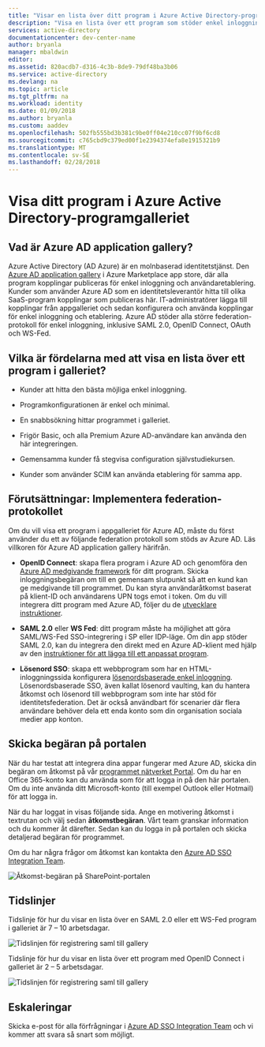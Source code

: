 ```yaml
---
title: "Visar en lista över ditt program i Azure Active Directory-programgalleriet | Microsoft Docs"
description: "Visa en lista över ett program som stöder enkel inloggning i appgalleriet för Azure Active Directory"
services: active-directory
documentationcenter: dev-center-name
author: bryanla
manager: mbaldwin
editor: 
ms.assetid: 820acdb7-d316-4c3b-8de9-79df48ba3b06
ms.service: active-directory
ms.devlang: na
ms.topic: article
ms.tgt_pltfrm: na
ms.workload: identity
ms.date: 01/09/2018
ms.author: bryanla
ms.custom: aaddev
ms.openlocfilehash: 502fb555bd3b381c9be0ff04e210cc07f9bf6cd8
ms.sourcegitcommit: c765cbd9c379ed00f1e2394374efa8e1915321b9
ms.translationtype: MT
ms.contentlocale: sv-SE
ms.lasthandoff: 02/28/2018
---
```

# <a name="list-your-application-in-the-azure-active-directory-application-gallery"></a>Visa ditt program i Azure Active Directory-programgalleriet


##  <a name="what-is-the-azure-ad-application-gallery"></a>Vad är Azure AD application gallery?

Azure Active Directory (AD Azure) är en molnbaserad identitetstjänst. Den [Azure AD application gallery](https://azure.microsoft.com/marketplace/active-directory/all/) i Azure Marketplace app store, där alla program kopplingar publiceras för enkel inloggning och användaretablering. Kunder som använder Azure AD som en identitetsleverantör hitta till olika SaaS-program kopplingar som publiceras här. IT-administratörer lägga till kopplingar från appgalleriet och sedan konfigurera och använda kopplingar för enkel inloggning och etablering. Azure AD stöder alla större federation-protokoll för enkel inloggning, inklusive SAML 2.0, OpenID Connect, OAuth och WS-Fed. 

## <a name="what-are-the-benefits-of-listing-an-application-in-the-gallery"></a>Vilka är fördelarna med att visa en lista över ett program i galleriet?

*  Kunder att hitta den bästa möjliga enkel inloggning.

*  Programkonfigurationen är enkel och minimal. 

*  En snabbsökning hittar programmet i galleriet.

*  Frigör Basic, och alla Premium Azure AD-användare kan använda den här integreringen. 

*  Gemensamma kunder få stegvisa configuration självstudiekursen. 

*  Kunder som använder SCIM kan använda etablering för samma app.


##  <a name="prerequisites-implement-federation-protocol"></a>Förutsättningar: Implementera federation-protokollet

Om du vill visa ett program i appgalleriet för Azure AD, måste du först använder du ett av följande federation protokoll som stöds av Azure AD. Läs villkoren för Azure AD application gallery härifrån. 

*   **OpenID Connect**: skapa flera program i Azure AD och genomföra den [Azure AD medgivande framework](active-directory-integrating-applications.md#overview-of-the-consent-framework) för ditt program. Skicka inloggningsbegäran om till en gemensam slutpunkt så att en kund kan ge medgivande till programmet. Du kan styra användaråtkomst baserat på klient-ID och användarens UPN togs emot i token. Om du vill integrera ditt program med Azure AD, följer du de [utvecklare instruktioner](active-directory-authentication-scenarios.md).

*   **SAML 2.0** eller **WS Fed**: ditt program måste ha möjlighet att göra SAML/WS-Fed SSO-integrering i SP eller IDP-läge. Om din app stöder SAML 2.0, kan du integrera den direkt med en Azure AD-klient med hjälp av den [instruktioner för att lägga till ett anpassat program](../active-directory-saas-custom-apps.md).

*   **Lösenord SSO**: skapa ett webbprogram som har en HTML-inloggningssida konfigurera [lösenordsbaserade enkel inloggning](../active-directory-appssoaccess-whatis.md). Lösenordsbaserade SSO, även kallat lösenord vaulting, kan du hantera åtkomst och lösenord till webbprogram som inte har stöd för identitetsfederation. Det är också användbart för scenarier där flera användare behöver dela ett enda konto som din organisation sociala medier app konton. 

## <a name="submit-the-request-in-the-portal"></a>Skicka begäran på portalen

När du har testat att integrera dina appar fungerar med Azure AD, skicka din begäran om åtkomst på vår [programmet nätverket Portal](https://microsoft.sharepoint.com/teams/apponboarding/Apps). Om du har en Office 365-konto kan du använda som för att logga in på den här portalen. Om du inte använda ditt Microsoft-konto (till exempel Outlook eller Hotmail) för att logga in.

När du har loggat in visas följande sida. Ange en motivering åtkomst i textrutan och välj sedan **åtkomstbegäran**. Vårt team granskar information och du kommer åt därefter. Sedan kan du logga in på portalen och skicka detaljerad begäran för programmet.

Om du har några frågor om åtkomst kan kontakta den [Azure AD SSO Integration Team](<mailto:SaaSApplicationIntegrations@service.microsoft.com>).

![Åtkomst-begäran på SharePoint-portalen](./media/active-directory-app-gallery-listing/accessrequest.png)

## <a name="timelines"></a>Tidslinjer
    
Tidslinje för hur du visar en lista över en SAML 2.0 eller ett WS-Fed program i galleriet är 7 – 10 arbetsdagar.

   ![Tidslinjen för registrering saml till gallery](./media/active-directory-app-gallery-listing/timeline.png)

Tidslinje för hur du visar en lista över ett program med OpenID Connect i galleriet är 2 – 5 arbetsdagar.

   ![Tidslinjen för registrering saml till gallery](./media/active-directory-app-gallery-listing/timeline2.png)

## <a name="escalations"></a>Eskaleringar

Skicka e-post för alla förfrågningar i [Azure AD SSO Integration Team](<mailto:SaaSApplicationIntegrations@service.microsoft.com>) och vi kommer att svara så snart som möjligt.

